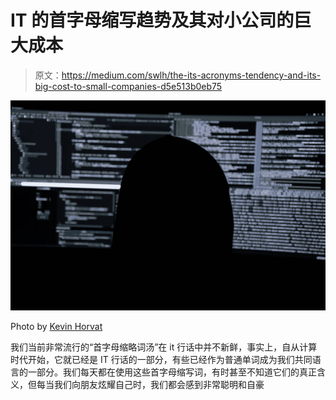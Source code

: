 # IT 的首字母缩写趋势及其对小公司的巨大成本

> 原文：<https://medium.com/swlh/the-its-acronyms-tendency-and-its-big-cost-to-small-companies-d5e513b0eb75>

![](img/0ddeb6ae8f2f03e5f4d9464afc08c907.png)

Photo by [Kevin Horvat](https://unsplash.com/photos/Pyjp2zmxuLk?utm_source=unsplash&utm_medium=referral&utm_content=creditCopyText)

我们当前非常流行的“首字母缩略词汤”在 it 行话中并不新鲜，事实上，自从计算时代开始，它就已经是 IT 行话的一部分，有些已经作为普通单词成为我们共同语言的一部分。我们每天都在使用这些首字母缩写词，有时甚至不知道它们的真正含义，但每当我们向朋友炫耀自己时，我们都会感到非常聪明和自豪